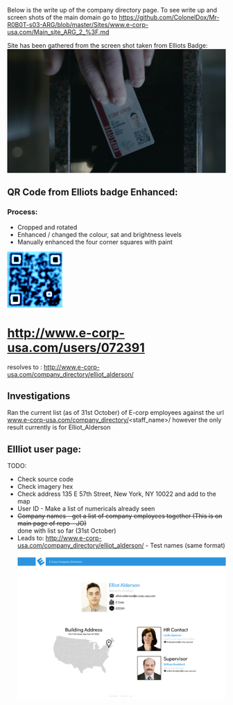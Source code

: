 
Below is the write up of the company directory page. 
To see write up and screen shots of the main domain go to https://github.com/ColonelDox/Mr-R0B0T-s03-ARG/blob/master/Sites/www.e-corp-usa.com/Main_site_ARG_2_%3F.md

Site has been gathered from the screen shot taken from Elliots Badge:
![Image of Elliots Badge](https://github.com/ColonelDox/Mr-R0B0T-s03-ARG/blob/master/Sites/www.e-corp-usa.com/Elliots_ID_badge.jpg)


## QR Code from Elliots badge Enhanced:
### Process:
* Cropped and rotated
* Enhanced / changed  the colour, sat and brightness levels
* Manually enhanced the four corner squares with paint

![Image of Elliots Badge](https://github.com/ColonelDox/Mr-R0B0T-s03-ARG/blob/master/Sites/www.e-corp-usa.com/Elliots_QR-Enhanced.png)

# http://www.e-corp-usa.com/users/072391
resolves to : http://www.e-corp-usa.com/company_directory/elliot_alderson/

Investigations
---------------

Ran the current list (as of 31st October) of E-corp employees against the url www.e-corp-usa.com/company_directory/<staff_name>/ however the only result currently is for Elliot_Alderson

## Ellliot user page:
TODO:
* Check source code
* Check imagery hex
* Check address 135 E 57th Street, New York, NY 10022 and add to the map
* User ID - Make a list of numericals already seen
* ~~Company names - get a list of company employees together (This is on main page of repo - JO)~~\
 done with list so far (31st October) 
* Leads to: http://www.e-corp-usa.com/company_directory/elliot_alderson/ - Test names (same format)
![E-Corp Website ](https://github.com/ColonelDox/Mr-R0B0T-s03-ARG/blob/master/Sites/www.e-corp-usa.com/screenshot-www.e-corp-usa.com-2017-10-31-10-36-05.png)

